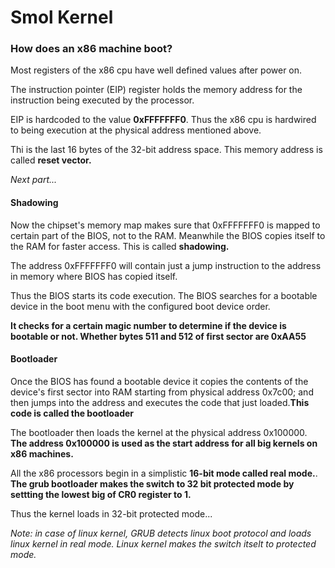 <h1>Smol Kernel</h1>

<h3>How does an x86 machine boot?</h3>

<p>
Most registers of the x86 cpu have well defined values after power on.

The instruction pointer (EIP) register holds the memory address for the instruction being executed 
by the processor.

EIP is hardcoded to the value <b>0xFFFFFFF0</b>. Thus the x86 cpu is hardwired to being execution
at the physical address mentioned above.

Thi is the last 16 bytes of the 32-bit address space. This memory address is called
<b>reset vector.</b>

<i>Next part...</i>

<h4>Shadowing</h4>
Now the chipset's memory map makes sure that 0xFFFFFFF0 is mapped to certain part of the BIOS, not to the RAM. Meanwhile the BIOS copies itself to the RAM for faster access. This is called 
<b>shadowing.</b>

The address 0xFFFFFFF0 will contain just a jump instruction to the address in memory where BIOS has
copied itself.

Thus the BIOS starts its code execution. The BIOS searches for a bootable device in the boot menu
with the configured boot device order.

<b>It checks for a certain magic number to determine if the device is bootable or not. Whether
bytes 511 and 512 of first sector are 0xAA55</b>

<h4>Bootloader</h4>
Once the BIOS has found a bootable device it copies the contents of the device's first sector into 
RAM starting from physical address 0x7c00; and then jumps into the address and executes the code 
that just loaded.<b>This code is called the bootloader</b>

The bootloader then loads the kernel at the physical address 0x100000. 
<b>The address 0x100000 is used as the start address for all big kernels on x86 machines.</b>

All the x86 processors begin in a simplistic <b>16-bit mode called real mode.</b>. 
<b>The grub bootloader makes the switch to 32 bit protected mode by settting the lowest big of CR0 
register to 1.</b>

Thus the kernel loads in 32-bit protected mode...

<i>Note: in case of linux kernel, GRUB detects linux boot protocol and loads linux kernel in real 
mode. Linux kernel makes the switch itselt to protected mode.</i>
</p>
